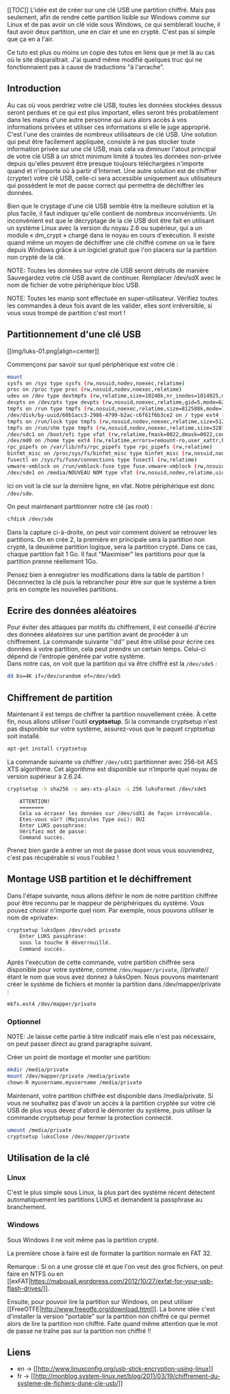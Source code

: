 [[_TOC_]]
L'idée est de créer sur une clé USB une partition chiffré. Mais pas seulement, afin de rendre cette partition lisible sur Windows comme sur 
Linux et de pas avoir un clé vide sous Windows, ce qui semblerait louche, il faut avoir deux partition, une en clair et une en crypté. 
C'est pas si simple que ça en a l'air.

Ce tuto est plus ou moins un copie des tutos en liens que je met là au cas où le site disparaîtrait. 
J'ai quand même modifié quelques truc qui ne fonctionnaient pas à cause de traductions "à l'arrache".

## Introduction
Au cas où vous perdriez votre clé USB, toutes les données stockées dessus seront perdues et ce qui est plus important, 
elles seront très probablement dans les mains d'une autre personne qui aura alors accès à vos informations privées et utiliser ces informations 
si elle le juge approprié. C'est l'une des craintes de nombreux utilisateurs de clé USB. Une solution qui peut être facilement appliquée, consiste à ne 
pas stocker toute information privée sur une clé USB, mais cela va diminuer l'atout principal de votre clé USB à un strict minimum limité à toutes les 
données non-privée depuis qu'elles peuvent être presque toujours téléchargées n'importe quand et n'importe où à partir d'Internet. Une autre solution 
est de chiffrer (crypter) votre clé USB, celle-ci sera accessible uniquement aux utilisateurs qui possèdent le mot de passe correct qui permettra de 
déchiffrer les données.

Bien que le cryptage d'une clé USB semble être la meilleure solution et la plus facile, il faut indiquer qu'elle contient de nombreux inconvénients. 
Un inconvénient est que le décryptage de la clé USB doit être fait en utilisant un système Linux avec la version du noyau 2.6 ou supérieur, qui a un 
module « dm_crypt » chargé dans le noyau en cours d'exécution. Il existe quand même un moyen de déchiffrer une clé chiffré comme on va le faire depuis 
Windows grâce à un logiciel gratuit que l'on placera sur la partition non crypté de la clé.

NOTE:
Toutes les données sur votre clé USB seront détruits de manière Sauvegardez votre clé USB avant de continuer. 
Remplacer /dev/sdX avec le nom de fichier de votre périphérique bloc USB.

NOTE: Toutes les manip sont effectuée en super-utilisateur. Vérifiez toutes les commandes à deux fois avant de les valider, elles sont irréversible, 
si vous vous trompé de partition c'est mort !

## Partitionnement d'une clé USB
[[img/luks-01.png|align=center]]

Commençons par savoir sur quel périphérique est votre clé :

``` sh
mount
sysfs on /sys type sysfs (rw,nosuid,nodev,noexec,relatime)
proc on /proc type proc (rw,nosuid,nodev,noexec,relatime)
udev on /dev type devtmpfs (rw,relatime,size=10240k,nr_inodes=1014025,mode=755)
devpts on /dev/pts type devpts (rw,nosuid,noexec,relatime,gid=5,mode=620,ptmxmode=000)
tmpfs on /run type tmpfs (rw,nosuid,noexec,relatime,size=812588k,mode=755)
/dev/disk/by-uuid/60b1acc3-2986-4799-b2ac-c6f61f6b3ce2 on / type ext4 (rw,relatime,errors=remount-ro,user_xattr,barrier=1,data=ordered)
tmpfs on /run/lock type tmpfs (rw,nosuid,nodev,noexec,relatime,size=5120k)
tmpfs on /run/shm type tmpfs (rw,nosuid,nodev,noexec,relatime,size=3287720k)
/dev/sdc1 on /boot/efi type vfat (rw,relatime,fmask=0022,dmask=0022,codepage=cp437,iocharset=utf8,shortname=mixed,errors=remount-ro)
/dev/md0 on /home type ext4 (rw,relatime,errors=remount-ro,user_xattr,barrier=1,stripe=128,data=ordered)
rpc_pipefs on /var/lib/nfs/rpc_pipefs type rpc_pipefs (rw,relatime)
binfmt_misc on /proc/sys/fs/binfmt_misc type binfmt_misc (rw,nosuid,nodev,noexec,relatime)
fusectl on /sys/fs/fuse/connections type fusectl (rw,relatime)
vmware-vmblock on /run/vmblock-fuse type fuse.vmware-vmblock (rw,nosuid,nodev,relatime,user_id=0,group_id=0,default_permissions,allow_other)
/dev/sde1 on /media/NOUVEAU NOM type vfat (rw,nosuid,nodev,relatime,uid=1000,gid=1000,fmask=0022,dmask=0077,codepage=cp437,iocharset=utf8,shortname=mixed,showexec,utf8,flush,errors=remount-ro,uhelper=udisks)
```

Ici on voit la clé sur la dernière ligne, en vfat. Notre périphérique est donc `/dev/sde`.

On peut maintenant partitionner notre clé (as root) : 

``` sh
cfdisk /dev/sde
```

Dans la capture ci-à-droite, on peut voir comment doivent se retrouver les partitions. On en crée 2, la première en principale sera la partition non crypté, 
la deuxième partition logique, sera la partition crypté. Dans ce cas, chaque partition fait 1 Go. Il faut "Maximiser" les partitions pour que la 
partition prenne réellement 1Go.

Pensez bien à enregistrer les modifications dans la table de partition !
Déconnectez la clé puis la rebrancher pour être sur que le système a bien pris en compte les nouvelles partitions.

## Ecrire des données aléatoires
Pour éviter des attaques par motifs du chiffrement, il est conseillé d'écrire des données aléatoires sur une partition avant de procéder à un chiffrement. 
La commande suivante ''dd'' peut être utilisé pour écrire ces données à votre partition, cela peut prendre un certain temps. Celui-ci dépend de l'entropie 
générée par votre système.<br/>
Dans notre cas, on voit que la partition qui va être chiffré est la `/dev/sde5` :

``` bash
dd bs=4K if=/dev/urandom of=/dev/sde5
```

## Chiffrement de partition
Maintenant il est temps de chiffrer la partition nouvellement créée. À cette fin, nous allons utiliser l'outil **cryptsetup**. Si la commande cryptsetup n'est pas disponible sur votre système, assurez-vous que le paquet cryptsetup soit installé. 

``` bash
apt-get install cryptsetup
```

La commande suivante va chiffrer `/dev/sdX1` partitionner avec 256-bit AES XTS algorithme. Cet algorithme est disponible sur n’importe quel noyau 
de version supérieur à 2.6.24.

``` bash
cryptsetup -h sha256 -c aes-xts-plain -s 256 luksFormat /dev/sde5
```

~~~
    ATTENTION!
    ========
    Cela va écraser les données sur /dev/sdX1 de façon irrévocable.
    Etes-vous sûr? (Majuscules Type oui): OUI
    Enter LUKS passphrase:
    Vérifiez mot de passe:
    Command succès.
~~~

Prenez bien garde à entrer un mot de passe dont vous vous souviendrez, c'est pas récupérable si vous l'oubliez !

## Montage USB partition et le déchiffrement
Dans l'étape suivante, nous allons définir le nom de notre partition chiffrée pour être reconnu par le mappeur de périphériques du système. 
Vous pouvez choisir n'importe quel nom. Par exemple, nous pouvons utiliser le nom de «private»:

``` bash
cryptsetup luksOpen /dev/sde5 private
    Enter LUKS passphrase:
    sous la touche 0 déverrouillé.
    Command succès.
```

Après l'exécution de cette commande, votre partition chiffrée sera disponible pour votre système, comme `/dev/mapper/private`, //private// étant le nom que 
vous avez donnez à luksOpen. Nous pouvons maintenant créer le système de fichiers et monter la partition dans /dev/mapper/private :

``` bash
mkfs.ext4 /dev/mapper/private
```

### Optionnel
NOTE: Je laisse cette partie à titre indicatif mais elle n'est pas nécessaire, on peut passer direct au grand paragraphe suivant.

Créer un point de montage et monter une partition:

``` bash
mkdir /media/private
mount /dev/mapper/private /media/private
chown-R myusername.myusername /media/private
```

Maintenant, votre partition chiffrée est disponible dans /media/private. Si vous ne souhaitez pas d'avoir un accès à la partition cryptée sur votre 
clé USB de plus vous devez d'abord le démonter du système, puis utiliser la commande cryptsetup pour fermer la protection connecté.

``` bash
umount /media/private
cryptsetup luksClose /dev/mapper/private
```
    
## Utilisation de la clé
### Linux
C'est le plus simple sous Linux, la plus part des système récent détectent automatiquement les partitions LUKS et demandent la passphrase au branchement.

### Windows
Sous Windows il ne voit même pas la partition crypté. 

La première chose à faire est de formater la partition normale en FAT 32. 

Remarque : Si on a une grosse clé et que l'on veut des gros fichiers, on peut faire en NTFS ou en 
[[exFAT|https://mabouali.wordpress.com/2012/10/27/exfat-for-your-usb-flash-drives/]].

Ensuite, pour pouvoir lire la partition sur Windows, on peut utiliser [[FreeOTFE|http://www.freeotfe.org/download.html]]. 
La bonne idée c'est d'installer la version "portable" sur la partition non chiffré ce qui permet alors de lire la partition non chiffré. 
Faite quand même attention que le mot de passe ne traîne pas sur la partition non chiffré !!

## Liens
  * en &rarr; [[http://www.linuxconfig.org/usb-stick-encryption-using-linux]]
  * fr &rarr; [[http://monblog.system-linux.net/blog/2011/03/19/chiffrement-du-systeme-de-fichiers-dune-cle-usb/]]
  
<!-- --- tags: linux, security -->
